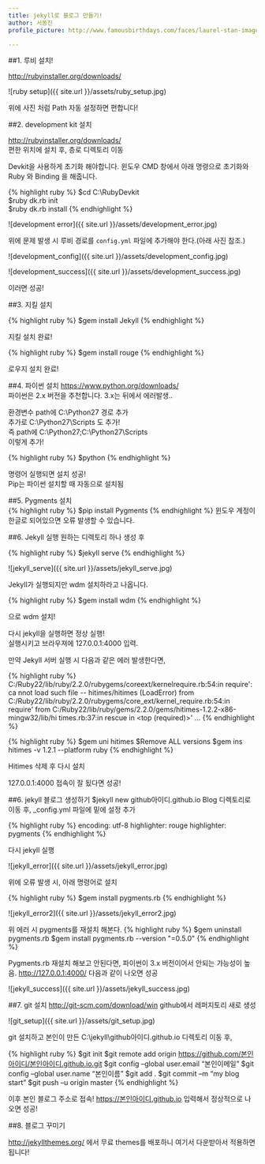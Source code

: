 ```yaml
---
title: jekyll로 블로그 만들기!
author: 서동진
profile_picture: http://www.famousbirthdays.com/faces/laurel-stan-image.jpg

---
```



##1. 루비 설치!

http://rubyinstaller.org/downloads/

![ruby setup]({{ site.url }}/assets/ruby_setup.jpg)

위에 사진 처럼 Path 자동 설정하면 편합니다!



##2. development kit 설치

http://rubyinstaller.org/downloads/  
편한 위치에 설치 후, 층로 디렉토리 이동

Devkit을 사용하게 초기화 해야합니다. 윈도우 CMD 창에서 아래 명령으로 초기화와 Ruby 와 Binding 을 해줍니다.

{% highlight ruby %}
$cd C:\RubyDevkit  
$ruby dk.rb init  
$ruby dk.rb install
{% endhighlight %}


![development error]({{ site.url }}/assets/development_error.jpg)


위에 문제 발생 시 루비 경로를 `config.yml` 파일에 추가해야 한다.(아래 사진 참조.)
 

 ![development_config]({{ site.url }}/assets/development_config.jpg)

 ![development_success]({{ site.url }}/assets/development_success.jpg)
 

이러면 성공!



##3. 지킬 설치

{% highlight ruby %}
$gem install Jekyll
{% endhighlight %}

지킬 설치 완료!

{% highlight ruby %}
$gem install rouge
{% endhighlight %}

로우지 설치 완료!


##4. 파이썬 설치
https://www.python.org/downloads/  
파이썬은 2.x 버전을 추천합니다. 3.x는 뒤에서 에러발생..

환경변수 path에 C:\Python27 경로 추가   
추가로 C:\Python27\Scripts 도 추가!  
즉 path에 C:\Python27;C:\Python27\Scripts  
이렇게 추가!  

{% highlight ruby %}
$python 
{% endhighlight %}


명령어 실행되면 설치 성공!  
Pip는 파이썬 설치할 때 자동으로 설치됨  


##5. Pygments 설치  
{% highlight ruby %}
$pip install Pygments
{% endhighlight %}
윈도우 계정이 한글로 되어있으면 오류 발생할 수 있습니다.  


##6. Jekyll 실행
원하는 디렉토리 하나 생성 후

{% highlight ruby %}
$jekyll serve 
{% endhighlight %}

![jekyll_serve]({{ site.url }}/assets/jekyll_serve.jpg)
 
Jekyll가 실행되지만 wdm 설치하라고 나옵니다.

{% highlight ruby %}
$gem install wdm 
{% endhighlight %}

으로 wdm 설치!

다시 jekyll을 실행하면 정상 실행!  
실행시키고 브라우져에 127.0.0.1:4000 입력.

만약 Jekyll 서버 실행 시 다음과 같은 에러 발생한다면,

{% highlight ruby %}
C:/Ruby22/lib/ruby/2.2.0/rubygems/coreext/kernelrequire.rb:54:in require': ca
nnot load such file -- hitimes/hitimes (LoadError)
        from C:/Ruby22/lib/ruby/2.2.0/rubygems/core_ext/kernel_require.rb:54:in
require'
        from C:/Ruby22/lib/ruby/gems/2.2.0/gems/hitimes-1.2.2-x86-mingw32/lib/hi
times.rb:37:in rescue in <top (required)>'
…
{% endhighlight %}


{% highlight ruby %}
$gem uni hitimes
$Remove ALL versions
$gem ins hitimes -v 1.2.1 --platform ruby
{% endhighlight %}

Hitimes 삭제 후 다시 설치

127.0.0.1:4000 접속이 잘 됬다면 성공!



##6. jekyll 블로그 생성하기
$jekyll new github아이디.github.io
Blog 디렉토리로 이동 후, _config.yml 파일에 밑에 설정 추가

{% highlight ruby %}
encoding: utf-8
highlighter: rouge
highlighter: pygments
{% endhighlight %}

다시 jekyll 실행
 
![jekyll_error]({{ site.url }}/assets/jekyll_error.jpg)


위에 오류 발생 시, 아래 명령어로 설치

{% highlight ruby %}
$gem install pygments.rb
{% endhighlight %}

![jekyll_error2]({{ site.url }}/assets/jekyll_error2.jpg)

 
위 에러 시 pygments를 재설치 해본다.
{% highlight ruby %}
$gem uninstall pygments.rb
$gem install pygments.rb --version "=0.5.0"
{% endhighlight %}

Pygments.rb 재설치 해보고 안된다면, 파이썬이 3.x 버전이어서 안되는 가능성이 높음.
http://127.0.0.1:4000/
다음과 같이 나오면 성공

![jekyll_success]({{ site.url }}/assets/jekyll_success.jpg)


##7. git 설치
http://git-scm.com/download/win
github에서 레퍼지토리 새로 생성

![git_setup]({{ site.url }}/assets/git_setup.jpg)

git 설치하고 본인이 만든 C:\jekyll\github아이디.github.io 디렉토리 이동 후,

{% highlight ruby %}
$git init
$git remote add origin https://github.com/본인아이디/본인아이디.github.io.git
$git config –global user.email “본인이메일”
$git config –global user.name “본인이름”
$git add .
$git commit –m “my blog start”
$git push –u origin master
{% endhighlight %}

이후 본인 블로그 주소로 접속!
https://본인아이디.github.io 입력해서 정상적으로 나오면 성공!


##8. 블로그 꾸미기

http://jekyllthemes.org/
에서 무료 themes를 배포하니 여기서 다운받아서 적용하면 됩니다!